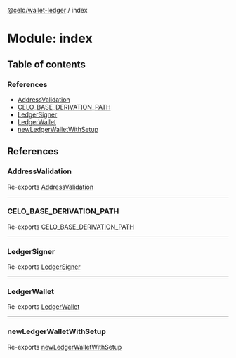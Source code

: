 [@celo/wallet-ledger](../README.md) / index

# Module: index

## Table of contents

### References

- [AddressValidation](index.md#addressvalidation)
- [CELO\_BASE\_DERIVATION\_PATH](index.md#celo_base_derivation_path)
- [LedgerSigner](index.md#ledgersigner)
- [LedgerWallet](index.md#ledgerwallet)
- [newLedgerWalletWithSetup](index.md#newledgerwalletwithsetup)

## References

### AddressValidation

Re-exports [AddressValidation](../enums/ledger_wallet.AddressValidation.md)

___

### CELO\_BASE\_DERIVATION\_PATH

Re-exports [CELO_BASE_DERIVATION_PATH](ledger_wallet.md#celo_base_derivation_path)

___

### LedgerSigner

Re-exports [LedgerSigner](../classes/ledger_signer.LedgerSigner.md)

___

### LedgerWallet

Re-exports [LedgerWallet](../classes/ledger_wallet.LedgerWallet.md)

___

### newLedgerWalletWithSetup

Re-exports [newLedgerWalletWithSetup](ledger_wallet.md#newledgerwalletwithsetup)
